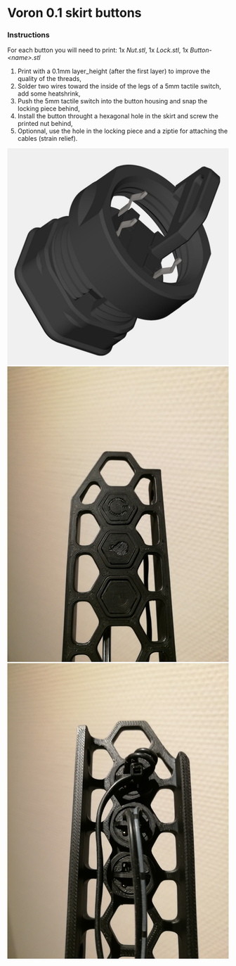 # Voron 0.1 skirt buttons

### Instructions
For each button you will need to print: 1x *Nut.stl*, 1x *Lock.stl*, 1x *Button-\<name\>.stl*
1. Print with a 0.1mm layer_height (after the first layer) to improve the quality of the threads,
2. Solder two wires toward the inside of the legs of a 5mm tactile switch, add some heatshrink,
3. Push the 5mm tactile switch into the button housing and snap the locking piece behind,
4. Install the button throught a hexagonal hole in the skirt and screw the printed nut behind,
5. Optionnal, use the hole in the locking piece and a ziptie for attaching the cables (strain relief).

![CAD](Images/cad_split.jpg)
![photo1](Images/picture0.jpg)
![photo2](Images/picture1.jpg)